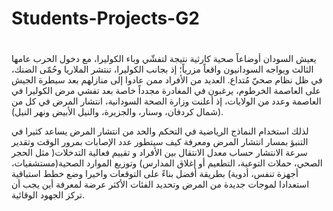 # Students-Projects-G2
#
يعيش السودان أوضاعاً صحية كارثية نتيجة لتفشّي وباء الكوليرا، مع دخول الحرب عامها الثالث ويواجه السودانيون واقعاً مزرياً؛ إذ بجانب الكوليرا، تنتشر الملاريا وحُمّى الضنك، في ظل نظام صحيّ مُتداع.
العديد من الأفراد ممن عادوا إلى منازلهم بعد سيطرة الجيش على العاصمة الخرطوم، يرغبون في المغادرة مجدداً خاصة بعد تفشي مرض الكوليرا في العاصمة وعدد من الولايات، إذ أعلنت وزارة الصحة السودانية، انتشار المرض في كل من (شمال كردفان، وسنار، والجزيرة، والنيل الأبيض ونهر النيل).
 
لذلك استخدام النماذج الرياضية في التحكم والحد من انتشار المرض يساعد كثيرا في التنبؤ بمسار انتشار المرض  ومعرفة كيف سيتطور عدد الإصابات بمرور الوقت وتقدير سرعة الانتشار حساب معدل الانتقال بين الأفراد و تقييم فعالية التدخلات( مثل الحجر الصحي، حملات التوعية، التطعيم أو إغلاق المدارس) وتوزيع الموارد الصحية(مستشفيات، أجهزة تنفس، أدوية) بطريقة أفضل بناءً على التوقعات واخيرا وضع خطط استباقية استعدادا لموجات جديدة من المرض وتحديد الفئات الأكثر عرضة لمعرفة أين يجب أن تركز الجهود الوقائية.


